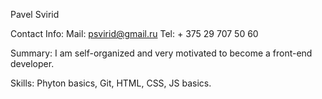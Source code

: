 Pavel Svirid
 
Contact Info:
Mail: psvirid@gmail.ru
Tel: + 375 29 707 50 60

Summary:
I am self-organized and very motivated to become a front-end developer.

Skills:
Phyton basics, Git, HTML, CSS, JS basics.
